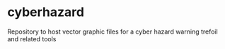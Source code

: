 # cyberhazard
Repository to host vector graphic files for a cyber hazard warning trefoil and related tools
